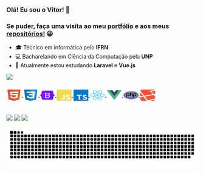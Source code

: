 ### Olá! Eu sou o Vitor! 👋 
### Se puder, faça uma visita ao meu <a href="https://vitorcosta.vercel.app">portfólio</a> e aos meus <a href="https://github.com/vitorcosta42?tab=repositories">repositórios!</a> 😀

- 🎓  Técnico em informática pelo **IFRN** 
- 💻  Bacharelando em Ciência da Computação pela **UNP**
- 🌱  Atualmente estou estudando **Laravel** e **Vue.js**

<div>
  <a href="https://github.com/vitorcosta42">
  <img height="180em"  src="https://github-readme-stats.vercel.app/api/top-langs/?username=vitorcosta42&layout=compact&theme=cobalt"/>
</div>



<div style="display: inline_block"><br>

  <img align="center" alt="Vitor-HTML" height="30" width="40" src="https://raw.githubusercontent.com/devicons/devicon/master/icons/html5/html5-original.svg">
  <img align="center" alt="Vitor-CSS" height="30" width="40" src="https://raw.githubusercontent.com/devicons/devicon/master/icons/css3/css3-original.svg">
  <img align="center" alt="Vitor-Bootstrap" height="30" width="40" src="https://raw.githubusercontent.com/devicons/devicon/master/icons/bootstrap/bootstrap-original.svg">
    <img align="center" alt="Vitor-Js" height="30" width="40" src="https://raw.githubusercontent.com/devicons/devicon/master/icons/javascript/javascript-plain.svg">
   <img align="center" alt="Vitor-Ts" height="30" width="40" src="https://raw.githubusercontent.com/devicons/devicon/master/icons/typescript/typescript-plain.svg">
   <img align="center" alt="Vitor-React" height="30" width="40" src="https://raw.githubusercontent.com/devicons/devicon/master/icons/react/react-original.svg">
      <img align="center" alt="Vitor-Vue.js" height="30" width="40" src="https://raw.githubusercontent.com/devicons/devicon/master/icons/vuejs/vuejs-original.svg">
   <img align="center" alt="Vitor-Php" height="40" width="40" src="https://raw.githubusercontent.com/devicons/devicon/master/icons/php/php-original.svg">
    <img align="center" alt="Vitor-Laravel" height="30" width="40" src="https://raw.githubusercontent.com/devicons/devicon/master/icons/laravel/laravel-plain.svg">
</div>
  <br>
<div> 

  <a href = "mailto:vitorcostadev@gmail.com"><img src="https://img.shields.io/badge/Gmail-D14836?style=for-the-badge&logo=gmail&logoColor=white" target="_blank"></a>
  <a href="https://www.linkedin.com/in/vitorcosta-dev/" target="_blank"><img src="https://img.shields.io/badge/-LinkedIn-%230077B5?style=for-the-badge&logo=linkedin&logoColor=white" target="_blank"></a>
  <a href="https://vitorcosta.vercel.app/" target="_blank"><img src="https://img.shields.io/badge/-Portf%C3%B3lio-brown?style=for-the-badge&logo=true" target="_blank"></a>

![Snake animation](https://github.com/vitorcosta42/vitorcosta42/blob/output/github-contribution-grid-snake-dark.svg?palette=github-dark)           
</div>
